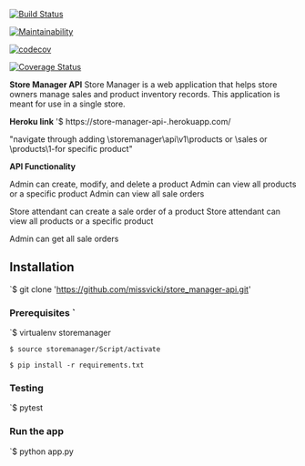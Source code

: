 [![Build Status](https://travis-ci.org/missvicki/store_manager-api.svg?branch=heroku)](https://travis-ci.org/missvicki/store_manager-api)

[![Maintainability](https://api.codeclimate.com/v1/badges/a68f287f8f7b9bf13c07/maintainability)](https://codeclimate.com/github/missvicki/store_manager-api/maintainability)

[![codecov](https://codecov.io/gh/missvicki/store_manager-api/branch/develop/graph/badge.svg)](https://codecov.io/gh/missvicki/store_manager-api)

[![Coverage Status](https://coveralls.io/repos/github/missvicki/store_manager-api/badge.svg?branch=heroku)](https://coveralls.io/github/missvicki/store_manager-api?branch=heroku)

**Store Manager API** 
Store Manager is a web application that helps store owners manage sales and product inventory records. This application is meant for use in a single store.    

**Heroku link**
'$  https://store-manager-api-.herokuapp.com/

"navigate through adding \storemanager\api\v1\products or \sales or \products\1-for specific product"

**API Functionality**

Admin can create, modify, and delete a product
Admin can view all products or a specific product
Admin can view all sale orders

Store attendant can create a sale order of a product
Store attendant can view all products or a specific product

Admin can get all sale orders



## Installation
`$ git clone 'https://github.com/missvicki/store_manager-api.git'


### Prerequisites `

`$ virtualenv storemanager

`$ source storemanager/Script/activate`

`$ pip install -r requirements.txt`

### Testing
`$ pytest 

### Run the app

`$ python app.py



